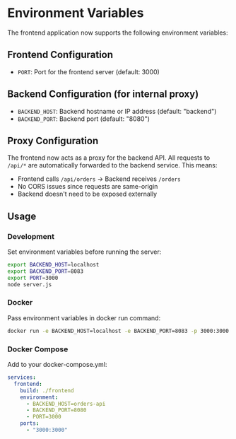 # Environment Variables

The frontend application now supports the following environment variables:

## Frontend Configuration

- `PORT`: Port for the frontend server (default: 3000)

## Backend Configuration (for internal proxy)

- `BACKEND_HOST`: Backend hostname or IP address (default: "backend")
- `BACKEND_PORT`: Backend port (default: "8080")

## Proxy Configuration

The frontend now acts as a proxy for the backend API. All requests to `/api/*` are automatically forwarded to the backend service. This means:

- Frontend calls `/api/orders` → Backend receives `/orders`
- No CORS issues since requests are same-origin
- Backend doesn't need to be exposed externally

## Usage

### Development

Set environment variables before running the server:

```bash
export BACKEND_HOST=localhost
export BACKEND_PORT=8083
export PORT=3000
node server.js
```

### Docker

Pass environment variables in docker run command:

```bash
docker run -e BACKEND_HOST=localhost -e BACKEND_PORT=8083 -p 3000:3000 frontend
```

### Docker Compose

Add to your docker-compose.yml:

```yaml
services:
  frontend:
    build: ./frontend
    environment:
      - BACKEND_HOST=orders-api
      - BACKEND_PORT=8080
      - PORT=3000
    ports:
      - "3000:3000"
```
